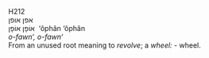 H212  
אפן אופן  
אוֹפָן אוֹפָן ‎ ‘ôphân ‘ôphân  
*o-fawn‘,* *o-fawn‘*  
From an unused root meaning to *revolve*; a *wheel: -* wheel.  
